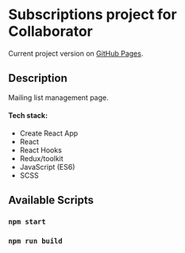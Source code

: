# Subscriptions project for Collaborator

Current project version on [GitHub Pages](https://nimbleninja.github.io/subscriptions/).

## Description

Mailing list management page.

#### Tech stack:

- Create React App
- React
- React Hooks
- Redux/toolkit
- JavaScript (ES6)
- SCSS

## Available Scripts

### `npm start`

### `npm run build`
